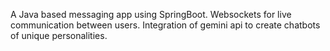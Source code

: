 A Java based messaging app using SpringBoot.
Websockets for live communication between users.
Integration of gemini api to create chatbots of unique personalities. 
